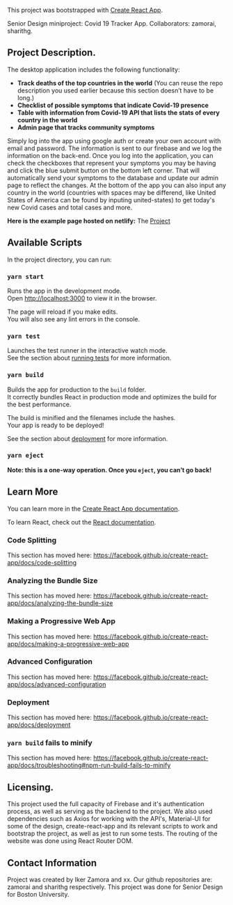 This project was bootstrapped with [Create React App](https://github.com/facebook/create-react-app).


Senior Design miniproject: Covid 19 Tracker App. Collaborators: zamorai, sharithg.

## Project Description.

The desktop application includes the following functionality:

* **Track deaths of the top countries in the world** (You can reuse the repo description you used earlier because this section doesn’t have to be long.)
* **Checklist of possible symptoms that indicate Covid-19 presence**
* **Table with information from Covid-19 API that lists the stats of every country in the world**
* **Admin page that tracks community symptoms**  

Simply log into the app using google auth or create your own account with email and password. The information is sent to our firebase and we log the information on the back-end. Once you log into the application, you can check the checkboxes that represent your symptoms you may be having and click the blue submit button on the bottom left corner. That will automatically send your symptoms to the database and update our admin page to reflect the changes. At the bottom of the app you can also input any country in the world (countries with spaces may be differend, like United States of America can be found by inputing united-states) to get today's new Covid cases and total cases and more. 

**Here is the example page hosted on netlify:** The [Project](https://5f63d15bcfe63e0008233746--heuristic-meninsky-b6057c.netlify.app/) 


## Available Scripts

In the project directory, you can run:

### `yarn start`

Runs the app in the development mode.<br />
Open [http://localhost:3000](http://localhost:3000) to view it in the browser.

The page will reload if you make edits.<br />
You will also see any lint errors in the console.

### `yarn test`

Launches the test runner in the interactive watch mode.<br />
See the section about [running tests](https://facebook.github.io/create-react-app/docs/running-tests) for more information.

### `yarn build`

Builds the app for production to the `build` folder.<br />
It correctly bundles React in production mode and optimizes the build for the best performance.

The build is minified and the filenames include the hashes.<br />
Your app is ready to be deployed!

See the section about [deployment](https://facebook.github.io/create-react-app/docs/deployment) for more information.

### `yarn eject`

**Note: this is a one-way operation. Once you `eject`, you can’t go back!**

## Learn More

You can learn more in the [Create React App documentation](https://facebook.github.io/create-react-app/docs/getting-started).

To learn React, check out the [React documentation](https://reactjs.org/).

### Code Splitting

This section has moved here: https://facebook.github.io/create-react-app/docs/code-splitting

### Analyzing the Bundle Size

This section has moved here: https://facebook.github.io/create-react-app/docs/analyzing-the-bundle-size

### Making a Progressive Web App

This section has moved here: https://facebook.github.io/create-react-app/docs/making-a-progressive-web-app

### Advanced Configuration

This section has moved here: https://facebook.github.io/create-react-app/docs/advanced-configuration

### Deployment

This section has moved here: https://facebook.github.io/create-react-app/docs/deployment

### `yarn build` fails to minify

This section has moved here: https://facebook.github.io/create-react-app/docs/troubleshooting#npm-run-build-fails-to-minify


## Licensing.

This project used the full capacity of Firebase and it's authentication process, as well as serving as the backend to the project. We also used dependencies such as Axios for working with the API's, Material-UI for some of the design, create-react-app and its relevant scripts to work and bootstrap the project, as well as jest to run some tests. The routing of the website was done using React Router DOM. 


## Contact Information

Project was created by Iker Zamora and xx. Our github repositories are: zamorai and sharithg respectively. This project was done for Senior Design for Boston University. 

